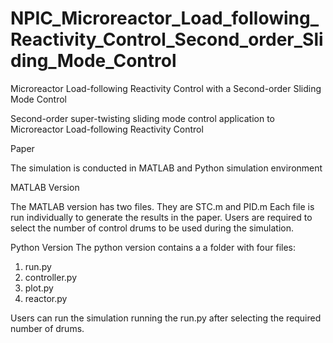 # NPIC_Microreactor_Load_following_Reactivity_Control_Second_order_Sliding_Mode_Control
Microreactor Load-following Reactivity Control with a Second-order
Sliding Mode Control

Second-order super-twisting sliding mode control application to Microreactor Load-following Reactivity Control

Paper

The simulation is conducted in MATLAB and Python simulation environment

MATLAB Version 

The MATLAB version has two files. They are STC.m and PID.m
Each file is run individually to generate the results in the paper.
Users are required to select the number of control drums to be used during the simulation.


Python Version 
The python version contains a a folder with four files: 
1. run.py
2. controller.py
3. plot.py
4. reactor.py

Users can run the simulation running the run.py after selecting the required number of drums. 
